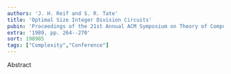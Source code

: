 ```yaml
---
authors: 'J. H. Reif and S. R. Tate'
title: 'Optimal Size Integer Division Circuits'
pubin: 'Proceedings of the 21st Annual ACM Symposium on Theory of Computing (STOC)'
extra: '1989, pp. 264--270'
sort: 198905
tags: ["Complexity","Conference"]
---
```

Abstract


